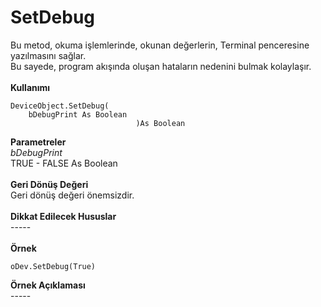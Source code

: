 # SetDebug

Bu metod, okuma işlemlerinde, okunan değerlerin, Terminal penceresine yazılmasını sağlar.\
Bu sayede, program akışında oluşan hataların nedenini bulmak kolaylaşır.\
\
**Kullanımı**

```
DeviceObject.SetDebug(
	bDebugPrint As Boolean       
							)As Boolean
```

**Parametreler**\
_bDebugPrint_\
TRUE - FALSE As Boolean\
\
**Geri Dönüş Değeri**\
Geri dönüş değeri önemsizdir.\
\
**Dikkat Edilecek Hususlar**\
\-----\
\
**Örnek**

```
oDev.SetDebug(True)
```

**Örnek Açıklaması**\
\-----
